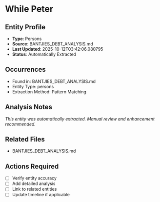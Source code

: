 # While Peter

## Entity Profile
- **Type**: Persons
- **Source**: BANTJIES_DEBT_ANALYSIS.md
- **Last Updated**: 2025-10-12T03:42:06.080795
- **Status**: Automatically Extracted

## Occurrences
- Found in: BANTJIES_DEBT_ANALYSIS.md
- Entity Type: persons
- Extraction Method: Pattern Matching

## Analysis Notes
*This entity was automatically extracted. Manual review and enhancement recommended.*

## Related Files
- BANTJIES_DEBT_ANALYSIS.md

## Actions Required
- [ ] Verify entity accuracy
- [ ] Add detailed analysis
- [ ] Link to related entities
- [ ] Update timeline if applicable
